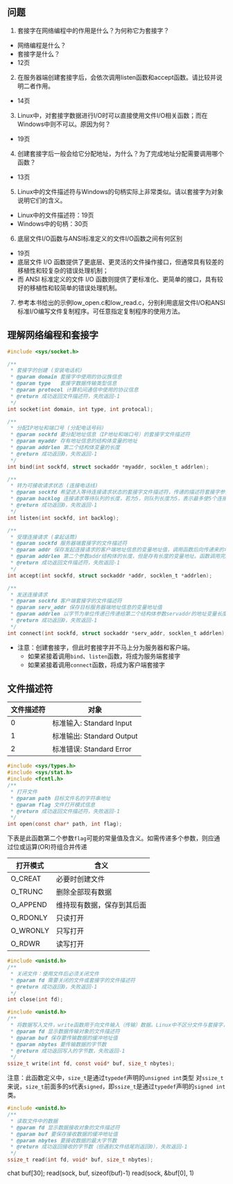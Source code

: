 ## 问题

1. 套接字在网络编程中的作用是什么？为何称它为套接字？
  * 网络编程是什么？
  * 套接字是什么？
  * 12页
2. 在服务器端创建套接字后，会依次调用listen函数和accept函数。请比较并说明二者作用。
  * 14页
3. Linux中，对套接字数据进行I/O时可以直接使用文件I/O相关函数；而在Windows中则不可以。原因为何？
  * 19页
4. 创建套接字后一般会给它分配地址，为什么？为了完成地址分配需要调用哪个函数？
  * 13页
5. Linux中的文件描述符与Windows的句柄实际上非常类似。请以套接字为对象说明它们的含义。
  * Linux中的文件描述符：19页
  * Windows中的句柄：30页
6. 底层文件I/O函数与ANSI标准定义的文件I/O函数之间有何区别
  * 19页
  * 底层文件 I/O 函数提供了更底层、更灵活的文件操作接口，但通常具有较差的移植性和较复杂的错误处理机制；
  * 而 ANSI 标准定义的文件 I/O 函数则提供了更标准化、更简单的接口，具有较好的移植性和较简单的错误处理机制。
7. 参考本书给出的示例low_open.c和low_read.c，分别利用底层文件I/O和ANSI标准I/O编写文件复制程序。可任意指定复制程序的使用方法。

## 理解网络编程和套接字

```c
#include <sys/socket.h>

/**
 * 套接字的创建 (安装电话机)
 * @param domain 套接字中使用的协议族信息
 * @param type   套接字数据传输类型信息
 * @param protocol 计算机间通信中使用的协议信息
 * @return 成功返回文件描述符，失败返回-1
 */
int socket(int domain, int type, int protocal);

/**
 * 分配IP地址和端口号 (分配电话号码)
 * @param sockfd 要分配地址信息（IP地址和端口号）的套接字文件描述符
 * @param myaddr 存有地址信息的结构体变量的地址
 * @param addrlen 第二个结构体变量的长度
 * @return 成功返回0，失败返回-1
 */
int bind(int sockfd, struct sockaddr *myaddr, socklen_t addrlen);

/**
 * 转为可接收请求状态 (连接电话线)
 * @param sockfd 希望进入等待连接请求状态的套接字文件描述符，传递的描述符套接字参数成为服务器端套接字（监听套接字）
 * @param backlog 连接请求等待队列的长度，若为5，则队列长度为5，表示最多使5个连接请求进入队列
 * @return 成功返回0，失败返回-1
 */
int listen(int sockfd, int backlog);

/**
 * 受理连接请求 (拿起话筒)
 * @param sockfd 服务器端套接字的文件描述符
 * @param addr 保存发起连接请求的客户端地址信息的变量地址值，调用函数后向传递来的地址变量参数填充客户端地址信息
 * @param addrlen 第二个参数addr结构体的长度，但是存有长度的变量地址。函数调用完成后，该变量即被填入客户端地址长度
 * @return 成功返回文件描述符，失败返回-1
 */
int accept(int sockfd, struct sockaddr *addr, socklen_t *addrlen);

/**
 * 发送连接请求
 * @param sockfd 客户端套接字的文件描述符
 * @param serv_addr 保存目标服务器端地址信息的变量地址值
 * @param addrlen 以字节为单位传递已传递给第二个结构体参数servaddr的地址变量长度
 * @return 成功返回0，失败返回-1
 */
int connect(int sockfd, struct sockaddr *serv_addr, socklen_t addrlen);
```

* 注意：创建套接字，但此时套接字并不马上分为服务器和客户端。
  * 如果紧接着调用`bind`、`listen`函数，将成为服务端套接字
  * 如果紧接着调用`connect`函数，将成为客户端套接字

## 文件描述符

| 文件描述符 | 对象                     |
| -------- | ----------------------- |
| 0        | 标准输入: Standard Input  |
| 1        | 标准输出: Standard Output |
| 2        | 标准错误: Standard Error  |

```c
#include <sys/types.h>
#include <sys/stat.h>
#include <fcntl.h>
/**
 * 打开文件
 * @param path 目标文件名的字符串地址
 * @param flag 文件打开模式信息
 * @return 成功返回文件描述符，失败返回-1
 */
int open(const char* path, int flag);
```

下表是此函数第二个参数`flag`可能的常量值及含义。如需传递多个参数，则应通过位或运算(OR)符组合并传递

| 打开模式  | 含义           |
| -------- | ------------- |
| O_CREAT  | 必要时创建文件   |
| O_TRUNC  | 删除全部现有数据 |
| O_APPEND | 维持现有数据，保存到其后面 |
| O_RDONLY | 只读打开        |
| O_WRONLY | 只写打开        |
| O_RDWR   | 读写打开        |

```c
#include <unistd.h>
/**
 * 关闭文件：使用文件后必须关闭文件
 * @param fd 需要关闭的文件或套接字的文件描述符
 * @return 成功返回0，失败返回-1
 */
int close(int fd);
```

```c
#include <unistd.h>
/**
 * 将数据写入文件，write函数用于向文件输入（传输）数据。Linux中不区分文件与套接字，因此，通过套接字向其他计算机传递数据时也会用到该函数。
 * @param fd 显示数据传输对象的文件描述符
 * @param buf 保存要传输数据的缓冲地址值
 * @param nbytes 要传输数据的字节数
 * @return 成功返回写入的字节数，失败返回-1
 */
ssize_t write(int fd, const void* buf, size_t nbytes);
```

注意：此函数定义中，`size_t`是通过`typedef`声明的`unsigned int`类型
对`ssize_t`来说，`size_t`前面多的s代表`signed`，即`ssize_t`是通过`typedef`声明的`signed int`类。

```c
#include <unistd.h>
/**
 * 读取文件中的数据
 * @param fd 显示数据接收对象的文件描述符
 * @param buf 要保存接收数据的缓冲地址值
 * @param nbytes 要接收数据的最大字节数
 * @return 成功返回接收的字节数（但遇到文件结尾则返回0），失败返回-1
 */
ssize_t read(int fd, void* buf, size_t nbytes);
```

chat buf[30];
read(sock, buf, sizeof(buf)-1)
read(sock, &buf[0], 1)